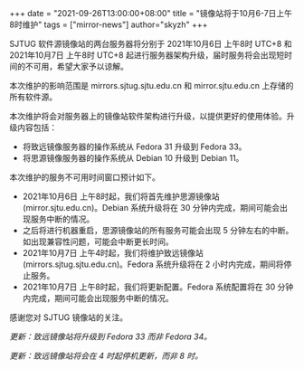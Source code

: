 +++
date = "2021-09-26T13:00:00+08:00"
title = "镜像站将于10月6-7日上午8时维护"
tags = ["mirror-news"]
author="skyzh"
+++

SJTUG 软件源镜像站的两台服务器将分别于 2021年10月6日 上午8时 UTC+8 和 2021年10月7日 上午8时 UTC+8 起进行服务器架构升级，届时服务将会出现短时间的不可用，希望大家予以谅解。

本次维护的影响范围是 mirrors.sjtug.sjtu.edu.cn 和 mirror.sjtu.edu.cn 上存储的所有软件源。

本次维护将会对服务器上的镜像站软件架构进行升级，以提供更好的使用体验。升级内容包括：

* 将致远镜像服务器的操作系统从 Fedora 31 升级到 Fedora 33。
* 将思源镜像服务器的操作系统从 Debian 10 升级到 Debian 11。


本次维护的服务不可用时间窗口预计如下。

* 2021年10月6日 上午8时起，我们将首先维护思源镜像站 (mirror.sjtu.edu.cn)。Debian 系统升级将在 30 分钟内完成，期间可能会出现服务中断的情况。
* 之后将进行机器重启，思源镜像站的所有服务可能会出现 5 分钟左右的中断。如出现兼容性问题，可能会中断更长时间。
* 2021年10月7日 上午4时起，我们将维护致远镜像站 (mirrors.sjtug.sjtu.edu.cn)。Fedora 系统升级将在 2 小时内完成，期间将停止服务。
* 2021年10月7日 上午8时起，我们将更新配置。Fedora 系统配置将在 30 分钟内完成，期间可能会出现服务中断的情况。

感谢您对 SJTUG 镜像站的关注。

*更新：致远镜像站将升级到 Fedora 33 而非 Fedora 34。*

*更新：致远镜像站将会在 4 时起停机更新，而非 8 时。*
